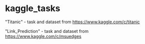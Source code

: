 # kaggle_tasks

"Titanic" - task and dataset from https://www.kaggle.com/c/titanic

"Link_Prediction" - task and dataset from https://www.kaggle.com/c/msuedges

